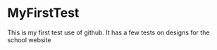 # MyFirstTest
This is my first test use of github.
It has a few tests on designs for the school website
